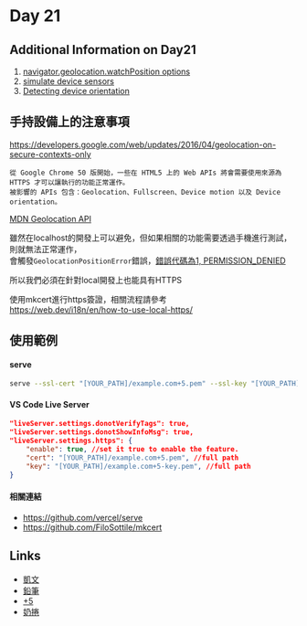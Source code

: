 # Day 21

## Additional Information on Day21

1. [navigator.geolocation.watchPosition options](https://developer.mozilla.org/en-US/docs/Web/API/Geolocation/getCurrentPosition#parameters)
2. [simulate device sensors](https://developer.chrome.com/docs/devtools/device-mode/geolocation/)
4. [Detecting device orientation](https://developer.mozilla.org/en-US/docs/Web/Events/Detecting_device_orientation)


## 手持設備上的注意事項

https://developers.google.com/web/updates/2016/04/geolocation-on-secure-contexts-only

```
從 Google Chrome 50 版開始，一些在 HTML5 上的 Web APIs 將會需要使用來源為 HTTPS 才可以讓執行的功能正常運作。
被影響的 APIs 包含：Geolocation、Fullscreen、Device motion 以及 Device orientation。
```

[MDN Geolocation API](https://developer.mozilla.org/en-US/docs/Web/API/Geolocation_API)

雖然在localhost的開發上可以避免，但如果相關的功能需要透過手機進行測試，則就無法正常運作，<br>
會觸發`GeolocationPositionError`錯誤，[錯誤代碼為1, PERMISSION_DENIED](https://developer.mozilla.org/en-US/docs/Web/API/GeolocationPositionError#properties)

所以我們必須在針對local開發上也能具有HTTPS

使用mkcert進行https簽證，相關流程請參考<br>
https://web.dev/i18n/en/how-to-use-local-https/


## 使用範例

#### serve
```zsh
serve --ssl-cert "[YOUR_PATH]/example.com+5.pem" --ssl-key "[YOUR_PATH]/example.com+5-key.pem"
```

#### VS Code Live Server
```json
"liveServer.settings.donotVerifyTags": true,
"liveServer.settings.donotShowInfoMsg": true,
"liveServer.settings.https": {
    "enable": true, //set it true to enable the feature.
    "cert": "[YOUR_PATH]/example.com+5.pem", //full path
    "key": "[YOUR_PATH]/example.com+5-key.pem", //full path
}
```


#### 相關連結
- https://github.com/vercel/serve
- https://github.com/FiloSottile/mkcert



## Links

- [凱文](https://rabbittee.github.io/JavaScript30/day21/kevin/)
- [鉛筆](https://rabbittee.github.io/JavaScript30/day21/pencil/)
- [+5](https://rabbittee.github.io/JavaScript30/day21/plusfive/)
- [奶捲](https://rabbittee.github.io/JavaScript30/day21/recoil/)

